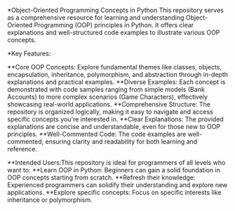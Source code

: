 *Object-Oriented Programming Concepts in Python
This repository serves as a comprehensive resource for learning and understanding Object-Oriented Programming (OOP) principles in Python. It offers clear explanations and well-structured code examples to illustrate various OOP concepts.

*Key Features:

**Core OOP Concepts: Explore fundamental themes like classes, objects, encapsulation, inheritance, polymorphism, and abstraction through in-depth explanations and practical examples.
**Diverse Examples: Each concept is demonstrated with code samples ranging from simple models (Bank Accounts) to more complex scenarios (Game Characters), effectively showcasing real-world applications.
**Comprehensive Structure: The repository is organized logically, making it easy to navigate and access specific concepts you're interested in.
**Clear Explanations: The provided explanations are concise and understandable, even for those new to OOP principles.
**Well-Commented Code: The code examples are well-commented, ensuring clarity and readability for both learning and reference.

**Intended Users:This repository is ideal for programmers of all levels who want to:
**Learn OOP in Python: Beginners can gain a solid foundation in OOP concepts starting from scratch.
**Refresh their knowledge: Experienced programmers can solidify their understanding and explore new applications.
**Explore specific concepts: Focus on specific interests like inheritance or polymorphism.
